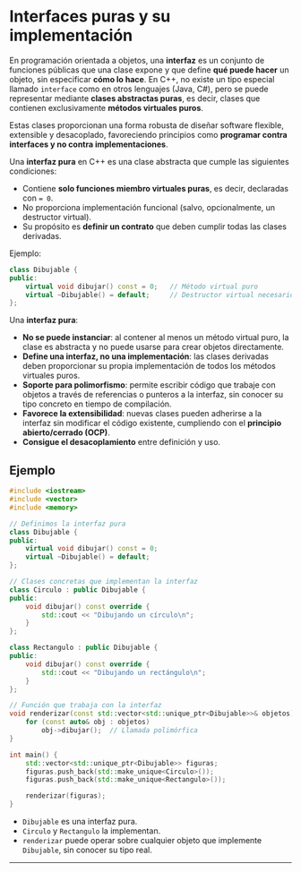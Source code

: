 # Interfaces puras y su implementación

En programación orientada a objetos, una **interfaz** es un conjunto de funciones públicas que una clase expone y que define **qué puede hacer** un objeto, sin especificar **cómo lo hace**. En C++, no existe un tipo especial llamado `interface` como en otros lenguajes (Java, C#), pero se puede representar mediante **clases abstractas puras**, es decir, clases que contienen exclusivamente **métodos virtuales puros**.

Estas clases proporcionan una forma robusta de diseñar software flexible, extensible y desacoplado, favoreciendo principios como **programar contra interfaces y no contra implementaciones**.

Una **interfaz pura** en C++ es una clase abstracta que cumple las siguientes condiciones:

* Contiene **solo funciones miembro virtuales puras**, es decir, declaradas con `= 0`.
* No proporciona implementación funcional (salvo, opcionalmente, un destructor virtual).
* Su propósito es **definir un contrato** que deben cumplir todas las clases derivadas.

Ejemplo:

```cpp
class Dibujable {
public:
    virtual void dibujar() const = 0;   // Método virtual puro
    virtual ~Dibujable() = default;     // Destructor virtual necesario
};
```

Una **interfaz pura**:

* **No se puede instanciar**: al contener al menos un método virtual puro, la clase es abstracta y no puede usarse para crear objetos directamente.
* **Define una interfaz, no una implementación**: las clases derivadas deben proporcionar su propia implementación de todos los métodos virtuales puros.
* **Soporte para polimorfismo**: permite escribir código que trabaje con objetos a través de referencias o punteros a la interfaz, sin conocer su tipo concreto en tiempo de compilación.
* **Favorece la extensibilidad**: nuevas clases pueden adherirse a la interfaz sin modificar el código existente, cumpliendo con el **principio abierto/cerrado (OCP)**.
* **Consigue el desacoplamiento** entre definición y uso.

## Ejemplo 

```cpp
#include <iostream>
#include <vector>
#include <memory>

// Definimos la interfaz pura
class Dibujable {
public:
    virtual void dibujar() const = 0;
    virtual ~Dibujable() = default;
};

// Clases concretas que implementan la interfaz
class Circulo : public Dibujable {
public:
    void dibujar() const override {
        std::cout << "Dibujando un círculo\n";
    }
};

class Rectangulo : public Dibujable {
public:
    void dibujar() const override {
        std::cout << "Dibujando un rectángulo\n";
    }
};

// Función que trabaja con la interfaz
void renderizar(const std::vector<std::unique_ptr<Dibujable>>& objetos) {
    for (const auto& obj : objetos)
        obj->dibujar();  // Llamada polimórfica
}

int main() {
    std::vector<std::unique_ptr<Dibujable>> figuras;
    figuras.push_back(std::make_unique<Circulo>());
    figuras.push_back(std::make_unique<Rectangulo>());

    renderizar(figuras);
}
```

* `Dibujable` es una interfaz pura.
* `Circulo` y `Rectangulo` la implementan.
* `renderizar` puede operar sobre cualquier objeto que implemente `Dibujable`, sin conocer su tipo real.

---
